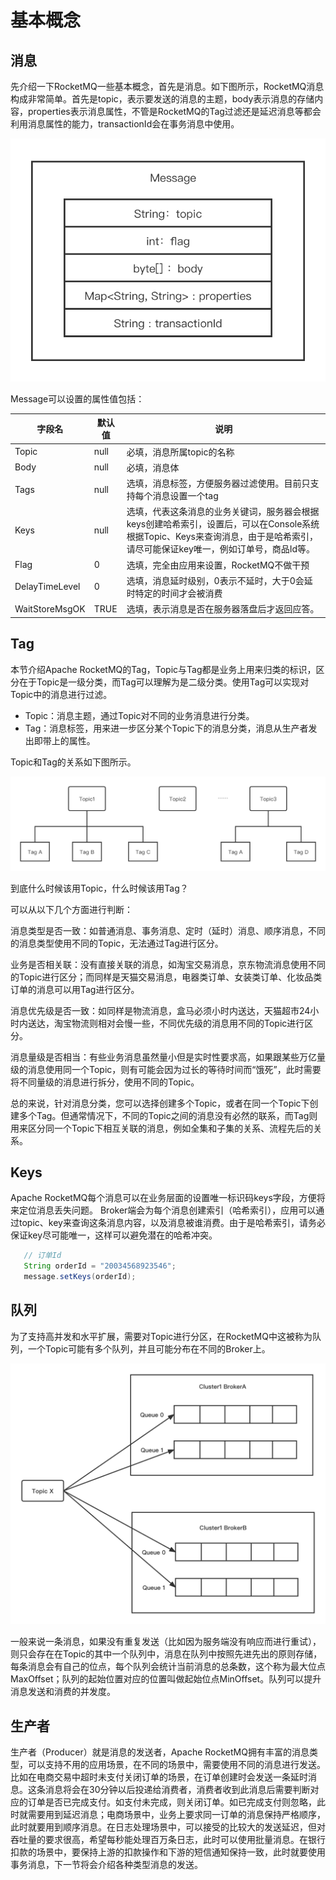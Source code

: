 # 基本概念

## 消息

先介绍一下RocketMQ一些基本概念，首先是消息。如下图所示，RocketMQ消息构成非常简单。首先是topic，表示要发送的消息的主题，body表示消息的存储内容，properties表示消息属性，不管是RocketMQ的Tag过滤还是延迟消息等都会利用消息属性的能力，transactionId会在事务消息中使用。

![Message](picture/Message.png)

Message可以设置的属性值包括：

| 字段名         | 默认值 | 说明                                                         |
| -------------- | ------ | ------------------------------------------------------------ |
| Topic          | null   | 必填，消息所属topic的名称                                        |
| Body           | null   | 必填，消息体                                                 |
| Tags           | null   | 选填，消息标签，方便服务器过滤使用。目前只支持每个消息设置一个tag |
| Keys           | null   | 选填，代表这条消息的业务关键词，服务器会根据keys创建哈希索引，设置后，可以在Console系统根据Topic、Keys来查询消息，由于是哈希索引，请尽可能保证key唯一，例如订单号，商品Id等。 |
| Flag           | 0      | 选填，完全由应用来设置，RocketMQ不做干预                     |
| DelayTimeLevel | 0      | 选填，消息延时级别，0表示不延时，大于0会延时特定的时间才会被消费 |
| WaitStoreMsgOK | TRUE   | 选填，表示消息是否在服务器落盘后才返回应答。                 |

## Tag

本节介绍Apache RocketMQ的Tag，Topic与Tag都是业务上用来归类的标识，区分在于Topic是一级分类，而Tag可以理解为是二级分类。使用Tag可以实现对Topic中的消息进行过滤。

- Topic：消息主题，通过Topic对不同的业务消息进行分类。
- Tag：消息标签，用来进一步区分某个Topic下的消息分类，消息从生产者发出即带上的属性。

Topic和Tag的关系如下图所示。

![Tag](picture/Tag.png)

到底什么时候该用Topic，什么时候该用Tag？

可以从以下几个方面进行判断：

消息类型是否一致：如普通消息、事务消息、定时（延时）消息、顺序消息，不同的消息类型使用不同的Topic，无法通过Tag进行区分。

业务是否相关联：没有直接关联的消息，如淘宝交易消息，京东物流消息使用不同的Topic进行区分；而同样是天猫交易消息，电器类订单、女装类订单、化妆品类订单的消息可以用Tag进行区分。

消息优先级是否一致：如同样是物流消息，盒马必须小时内送达，天猫超市24小时内送达，淘宝物流则相对会慢一些，不同优先级的消息用不同的Topic进行区分。

消息量级是否相当：有些业务消息虽然量小但是实时性要求高，如果跟某些万亿量级的消息使用同一个Topic，则有可能会因为过长的等待时间而“饿死”，此时需要将不同量级的消息进行拆分，使用不同的Topic。

总的来说，针对消息分类，您可以选择创建多个Topic，或者在同一个Topic下创建多个Tag。但通常情况下，不同的Topic之间的消息没有必然的联系，而Tag则用来区分同一个Topic下相互关联的消息，例如全集和子集的关系、流程先后的关系。

## Keys

Apache RocketMQ每个消息可以在业务层面的设置唯一标识码keys字段，方便将来定位消息丢失问题。 Broker端会为每个消息创建索引（哈希索引），应用可以通过topic、key来查询这条消息内容，以及消息被谁消费。由于是哈希索引，请务必保证key尽可能唯一，这样可以避免潜在的哈希冲突。

```java
   // 订单Id   
   String orderId = "20034568923546";   
   message.setKeys(orderId);   
```

## 队列

为了支持高并发和水平扩展，需要对Topic进行分区，在RocketMQ中这被称为队列，一个Topic可能有多个队列，并且可能分布在不同的Broker上。

![MessageQueue](picture/MessageQueue.png)

一般来说一条消息，如果没有重复发送（比如因为服务端没有响应而进行重试），则只会存在在Topic的其中一个队列中，消息在队列中按照先进先出的原则存储，每条消息会有自己的位点，每个队列会统计当前消息的总条数，这个称为最大位点MaxOffset；队列的起始位置对应的位置叫做起始位点MinOffset。队列可以提升消息发送和消费的并发度。

## 生产者

生产者（Producer）就是消息的发送者，Apache RocketMQ拥有丰富的消息类型，可以支持不用的应用场景，在不同的场景中，需要使用不同的消息进行发送。比如在电商交易中超时未支付关闭订单的场景，在订单创建时会发送一条延时消息。这条消息将会在30分钟以后投递给消费者，消费者收到此消息后需要判断对应的订单是否已完成支付。如支付未完成，则关闭订单。如已完成支付则忽略，此时就需要用到延迟消息；电商场景中，业务上要求同一订单的消息保持严格顺序，此时就要用到顺序消息。在日志处理场景中，可以接受的比较大的发送延迟，但对吞吐量的要求很高，希望每秒能处理百万条日志，此时可以使用批量消息。在银行扣款的场景中，要保持上游的扣款操作和下游的短信通知保持一致，此时就要使用事务消息，下一节将会介绍各种类型消息的发送。
